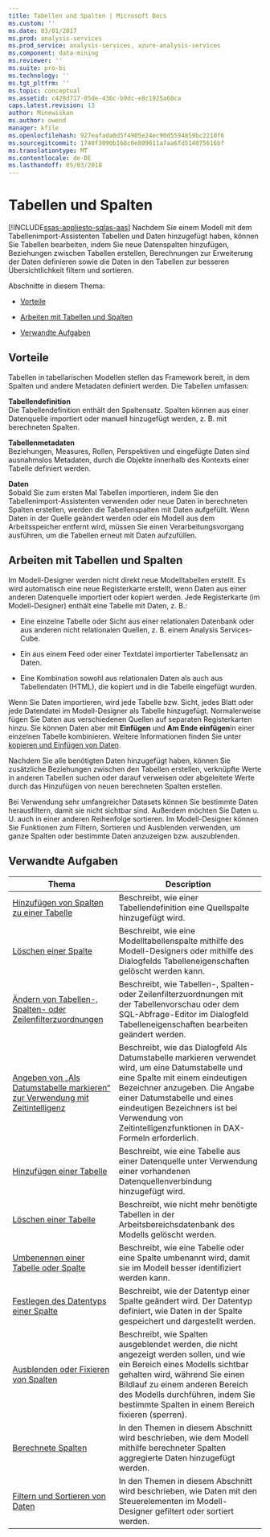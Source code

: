 ```yaml
---
title: Tabellen und Spalten | Microsoft Docs
ms.custom: ''
ms.date: 03/01/2017
ms.prod: analysis-services
ms.prod_service: analysis-services, azure-analysis-services
ms.component: data-mining
ms.reviewer: ''
ms.suite: pro-bi
ms.technology: ''
ms.tgt_pltfrm: ''
ms.topic: conceptual
ms.assetid: c428d717-05de-436c-b9dc-e8c1925a60ca
caps.latest.revision: 13
author: Minewiskan
ms.author: owend
manager: kfile
ms.openlocfilehash: 927eafada0d5f4905e24ec90d5594859bc2210f6
ms.sourcegitcommit: 1740f3090b168c0e809611a7aa6fd514075616bf
ms.translationtype: MT
ms.contentlocale: de-DE
ms.lasthandoff: 05/03/2018
---
```

# <a name="tables-and-columns"></a>Tabellen und Spalten 
[!INCLUDE[ssas-appliesto-sqlas-aas](../../includes/ssas-appliesto-sqlas-aas.md)]
  Nachdem Sie einem Modell mit dem Tabellenimport-Assistenten Tabellen und Daten hinzugefügt haben, können Sie Tabellen bearbeiten, indem Sie neue Datenspalten hinzufügen, Beziehungen zwischen Tabellen erstellen, Berechnungen zur Erweiterung der Daten definieren sowie die Daten in den Tabellen zur besseren Übersichtlichkeit filtern und sortieren.  
  
 Abschnitte in diesem Thema:  
  
-   [Vorteile](#bkmk_benefits)  
  
-   [Arbeiten mit Tabellen und Spalten](#bkmk_working)  
  
-   [Verwandte Aufgaben](#bkmk_related_tasks)  
  
##  <a name="bkmk_benefits"></a> Vorteile  
 Tabellen in tabellarischen Modellen stellen das Framework bereit, in dem Spalten und andere Metadaten definiert werden. Die Tabellen umfassen:  
  
 **Tabellendefinition**  
 Die Tabellendefinition enthält den Spaltensatz. Spalten können aus einer Datenquelle importiert oder manuell hinzugefügt werden, z. B. mit berechneten Spalten.  
  
 **Tabellenmetadaten**  
 Beziehungen, Measures, Rollen, Perspektiven und eingefügte Daten sind ausnahmslos Metadaten, durch die Objekte innerhalb des Kontexts einer Tabelle definiert werden.  
  
 **Daten**  
 Sobald Sie zum ersten Mal Tabellen importieren, indem Sie den Tabellenimport-Assistenten verwenden oder neue Daten in berechneten Spalten erstellen, werden die Tabellenspalten mit Daten aufgefüllt. Wenn Daten in der Quelle geändert werden oder ein Modell aus dem Arbeitsspeicher entfernt wird, müssen Sie einen Verarbeitungsvorgang ausführen, um die Tabellen erneut mit Daten aufzufüllen.  
  
##  <a name="bkmk_working"></a> Arbeiten mit Tabellen und Spalten  
 Im Modell-Designer werden nicht direkt neue Modelltabellen erstellt. Es wird automatisch eine neue Registerkarte erstellt, wenn Daten aus einer anderen Datenquelle importiert oder kopiert werden. Jede Registerkarte (im Modell-Designer) enthält eine Tabelle mit Daten, z. B.:  
  
-   Eine einzelne Tabelle oder Sicht aus einer relationalen Datenbank oder aus anderen nicht relationalen Quellen, z. B. einem Analysis Services-Cube.  
  
-   Ein aus einem Feed oder einer Textdatei importierter Tabellensatz an Daten.  
  
-   Eine Kombination sowohl aus relationalen Daten als auch aus Tabellendaten (HTML), die kopiert und in die Tabelle eingefügt wurden.  
  
 Wenn Sie Daten importieren, wird jede Tabelle bzw. Sicht, jedes Blatt oder jede Datendatei im Modell-Designer als Tabelle hinzugefügt. Normalerweise fügen Sie Daten aus verschiedenen Quellen auf separaten Registerkarten hinzu. Sie können Daten aber mit **Einfügen** und **Am Ende einfügen**in einer einzelnen Tabelle kombinieren. Weitere Informationen finden Sie unter [kopieren und Einfügen von Daten](../../analysis-services/tabular-models/ssas-import-data-copy-and-paste-data.md).  
  
 Nachdem Sie alle benötigten Daten hinzugefügt haben, können Sie zusätzliche Beziehungen zwischen den Tabellen erstellen, verknüpfte Werte in anderen Tabellen suchen oder darauf verweisen oder abgeleitete Werte durch das Hinzufügen von neuen berechneten Spalten erstellen.  
  
 Bei Verwendung sehr umfangreicher Datasets können Sie bestimmte Daten herausfiltern, damit sie nicht sichtbar sind. Außerdem möchten Sie Daten u. U. auch in einer anderen Reihenfolge sortieren. Im Modell-Designer können Sie Funktionen zum Filtern, Sortieren und Ausblenden verwenden, um ganze Spalten oder bestimmte Daten anzuzeigen bzw. auszublenden.  
  
##  <a name="bkmk_related_tasks"></a> Verwandte Aufgaben  
  
|Thema|Description|  
|-----------|-----------------|  
|[Hinzufügen von Spalten zu einer Tabelle](../../analysis-services/tabular-models/add-columns-to-a-table-ssas-tabular.md)|Beschreibt, wie einer Tabellendefinition eine Quellspalte hinzugefügt wird.|  
|[Löschen einer Spalte](../../analysis-services/tabular-models/delete-a-column-ssas-tabular.md)|Beschreibt, wie eine Modelltabellenspalte mithilfe des Modell-Designers oder mithilfe des Dialogfelds Tabelleneigenschaften gelöscht werden kann.|  
|[Ändern von Tabellen-, Spalten- oder Zeilenfilterzuordnungen](../../analysis-services/tabular-models/change-table-column-or-row-filter-mappings-ssas-tabular.md)|Beschreibt, wie Tabellen-, Spalten- oder Zeilenfilterzuordnungen mit der Tabellenvorschau oder dem SQL-Abfrage-Editor im Dialogfeld Tabelleneigenschaften bearbeiten geändert werden.|  
|[Angeben von „Als Datumstabelle markieren“ zur Verwendung mit Zeitintelligenz](../../analysis-services/tabular-models/specify-mark-as-date-table-for-use-with-time-intelligence-ssas-tabular.md)|Beschreibt, wie das Dialogfeld Als Datumstabelle markieren verwendet wird, um eine Datumstabelle und eine Spalte mit einem eindeutigen Bezeichner anzugeben. Die Angabe einer Datumstabelle und eines eindeutigen Bezeichners ist bei Verwendung von Zeitintelligenzfunktionen in DAX-Formeln erforderlich.|  
|[Hinzufügen einer Tabelle](../../analysis-services/tabular-models/add-a-table-ssas-tabular.md)|Beschreibt, wie eine Tabelle aus einer Datenquelle unter Verwendung einer vorhandenen Datenquellenverbindung hinzugefügt wird.|  
|[Löschen einer Tabelle](../../analysis-services/tabular-models/delete-a-table-ssas-tabular.md)|Beschreibt, wie nicht mehr benötigte Tabellen in der Arbeitsbereichsdatenbank des Modells gelöscht werden.|  
|[Umbenennen einer Tabelle oder Spalte](../../analysis-services/tabular-models/rename-a-table-or-column-ssas-tabular.md)|Beschreibt, wie eine Tabelle oder eine Spalte umbenannt wird, damit sie im Modell besser identifiziert werden kann.|  
|[Festlegen des Datentyps einer Spalte](../../analysis-services/tabular-models/set-the-data-type-of-a-column-ssas-tabular.md)|Beschreibt, wie der Datentyp einer Spalte geändert wird. Der Datentyp definiert, wie Daten in der Spalte gespeichert und dargestellt werden.|  
|[Ausblenden oder Fixieren von Spalten](../../analysis-services/tabular-models/hide-or-freeze-columns-ssas-tabular.md)|Beschreibt, wie Spalten ausgeblendet werden, die nicht angezeigt werden sollen, und wie ein Bereich eines Modells sichtbar gehalten wird, während Sie einen Bildlauf zu einem anderen Bereich des Modells durchführen, indem Sie bestimmte Spalten in einem Bereich fixieren (sperren).|  
|[Berechnete Spalten](../../analysis-services/tabular-models/ssas-calculated-columns.md)|In den Themen in diesem Abschnitt wird beschrieben, wie dem Modell mithilfe berechneter Spalten aggregierte Daten hinzugefügt werden.|  
|[Filtern und Sortieren von Daten](http://msdn.microsoft.com/library/55ebd7a6-2458-4398-911f-fcfeb2413f1b)|In den Themen in diesem Abschnitt wird beschrieben, wie Daten mit den Steuerelementen im Modell-Designer gefiltert oder sortiert werden.|  
  
  
